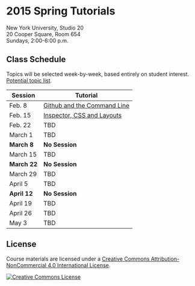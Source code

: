 # 2015 Spring Tutorials

New York University, Studio 20
<br/>20 Cooper Square, Room 654
<br/>Sundays, 2:00-6:00 p.m.

## Class Schedule
Topics will be selected week-by-week, based entirely on student interest. [Potential topic list](https://docs.google.com/a/nyu.edu/document/d/1rzZyDscN-asYUY91dQeHWsxNwRY7QWRAleoN871I5JY/edit?usp=sharing).

| Session | Tutorial |
| --- | --- |
| Feb. 8 | [Github and the Command Line](week1.md) |
| Feb. 15 | [Inspector, CSS and Layouts](week2.md) |
| Feb. 22 | TBD |
| March 1 | TBD |
| __March 8__ | __No Session__ |
| March 15 | TBD |
| __March 22__ | __No Session__ |
| March 29 | TBD |
| April 5 | TBD |
| __April 12__ | __No Session__ |
| April 19 | TBD |
| April 26 | TBD |
| May 3 | TBD |

## License
Course materials are licensed under a <a rel="license" href="http://creativecommons.org/licenses/by-nc/4.0/">Creative Commons Attribution-NonCommercial 4.0 International License</a>.

<a rel="license" href="http://creativecommons.org/licenses/by-nc/4.0/"><img alt="Creative Commons License" style="border-width:0" src="https://i.creativecommons.org/l/by-nc/4.0/88x31.png" /></a>